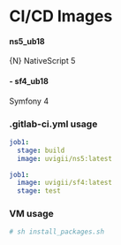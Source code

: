 # CI/CD Images
####  ns5_ub18
{N} NativeScript 5
####  - sf4_ub18
Symfony 4

### .gitlab-ci.yml usage
```yml
job1:
  stage: build
  image: uvigii/ns5:latest
```
```yml
job1:
  image: uvigii/sf4:latest
  stage: test
```  
  
### VM usage
 ```sh
# sh install_packages.sh
 ```
 
